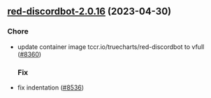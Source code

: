 

## [red-discordbot-2.0.16](https://github.com/succelle/charts/compare/red-discordbot-2.0.15...red-discordbot-2.0.16) (2023-04-30)

### Chore

- update container image tccr.io/truecharts/red-discordbot to vfull ([#8360](https://github.com/succelle/charts/issues/8360))
  
  ### Fix

- fix indentation ([#8536](https://github.com/succelle/charts/issues/8536))
  
  